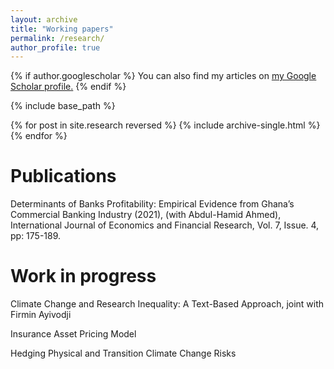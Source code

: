 ```yaml
---
layout: archive
title: "Working papers"
permalink: /research/
author_profile: true
---
```


{% if author.googlescholar %}
  You can also find my articles on <u><a href="{{author.googlescholar}}">my Google Scholar profile</a>.</u>
{% endif %}

{% include base_path %}

{% for post in site.research reversed %}
  {% include archive-single.html %}
{% endfor %}


Publications
=====
Determinants of Banks Profitability: Empirical Evidence from Ghana’s Commercial Banking Industry (2021), (with Abdul-Hamid Ahmed), International Journal of Economics and Financial Research, Vol. 7, Issue. 4, pp: 175-189.

Work in progress
======
Climate Change and Research Inequality: A Text-Based Approach, joint with Firmin Ayivodji

Insurance Asset Pricing Model

Hedging Physical and Transition Climate Change Risks 
